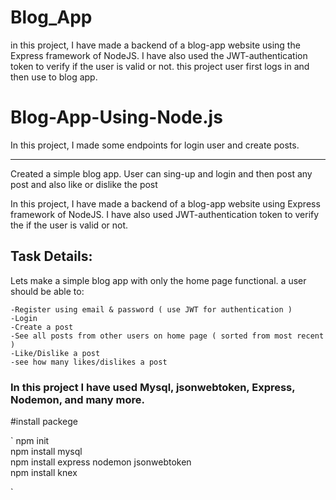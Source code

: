 # Blog_App
in this project, I have made a backend of a blog-app website using the Express framework of NodeJS. I have also used the JWT-authentication token to verify if the user is valid or not. this project user first logs in and then use to blog app.


# Blog-App-Using-Node.js

In this project, I made some endpoints for login user and create posts.

____________________________________________________________________________________________________________________________________
Created a simple blog app. User can sing-up and login and then post any post and also like or dislike the post

In this project, I have made a backend of a blog-app website using Express framework of NodeJS. I have also used JWT-authentication token to verify the if the user is valid or not.

## Task Details:
Lets make a simple blog app with only the home page functional. a user should be able to:

    -Register using email & password ( use JWT for authentication )
    -Login
    -Create a post
    -See all posts from other users on home page ( sorted from most recent )
    -Like/Dislike a post
    -see how many likes/dislikes a post
    
### In this project I have used Mysql, jsonwebtoken, Express, Nodemon, and many more.

#install packege

`
npm init<br>
npm install mysql<br>
npm install express nodemon jsonwebtoken <br>
npm install knex<br>

`
